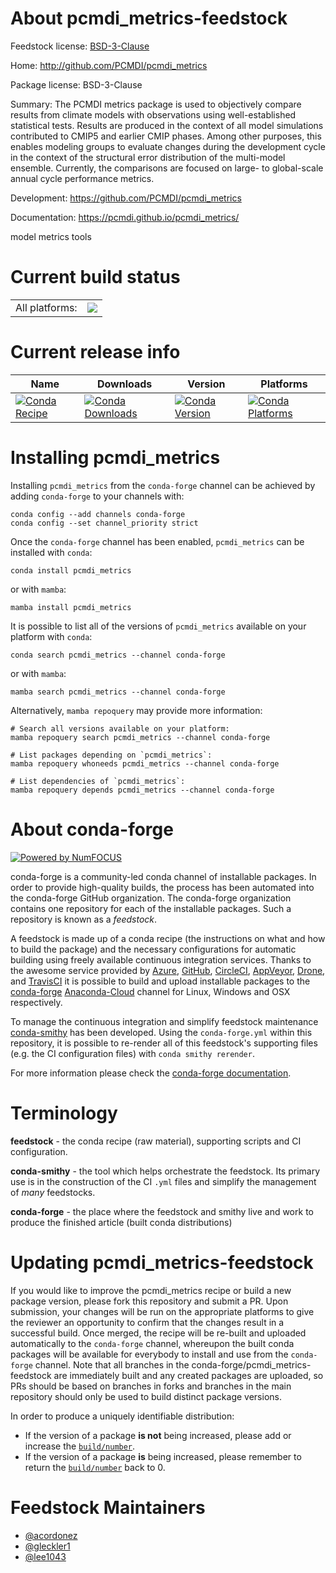 About pcmdi_metrics-feedstock
=============================

Feedstock license: [BSD-3-Clause](https://github.com/conda-forge/pcmdi_metrics-feedstock/blob/main/LICENSE.txt)

Home: http://github.com/PCMDI/pcmdi_metrics

Package license: BSD-3-Clause

Summary: The PCMDI metrics package is used to objectively compare results from climate models with observations using well-established statistical tests. Results are produced in the context of all model simulations contributed to CMIP5 and earlier CMIP phases. Among other purposes, this enables modeling groups to evaluate changes during the development cycle in the context of the structural error distribution of the multi-model ensemble. Currently, the comparisons are focused on large- to global-scale annual cycle performance metrics.

Development: https://github.com/PCMDI/pcmdi_metrics

Documentation: https://pcmdi.github.io/pcmdi_metrics/

model metrics tools

Current build status
====================


<table><tr><td>All platforms:</td>
    <td>
      <a href="https://dev.azure.com/conda-forge/feedstock-builds/_build/latest?definitionId=14881&branchName=main">
        <img src="https://dev.azure.com/conda-forge/feedstock-builds/_apis/build/status/pcmdi_metrics-feedstock?branchName=main">
      </a>
    </td>
  </tr>
</table>

Current release info
====================

| Name | Downloads | Version | Platforms |
| --- | --- | --- | --- |
| [![Conda Recipe](https://img.shields.io/badge/recipe-pcmdi_metrics-green.svg)](https://anaconda.org/conda-forge/pcmdi_metrics) | [![Conda Downloads](https://img.shields.io/conda/dn/conda-forge/pcmdi_metrics.svg)](https://anaconda.org/conda-forge/pcmdi_metrics) | [![Conda Version](https://img.shields.io/conda/vn/conda-forge/pcmdi_metrics.svg)](https://anaconda.org/conda-forge/pcmdi_metrics) | [![Conda Platforms](https://img.shields.io/conda/pn/conda-forge/pcmdi_metrics.svg)](https://anaconda.org/conda-forge/pcmdi_metrics) |

Installing pcmdi_metrics
========================

Installing `pcmdi_metrics` from the `conda-forge` channel can be achieved by adding `conda-forge` to your channels with:

```
conda config --add channels conda-forge
conda config --set channel_priority strict
```

Once the `conda-forge` channel has been enabled, `pcmdi_metrics` can be installed with `conda`:

```
conda install pcmdi_metrics
```

or with `mamba`:

```
mamba install pcmdi_metrics
```

It is possible to list all of the versions of `pcmdi_metrics` available on your platform with `conda`:

```
conda search pcmdi_metrics --channel conda-forge
```

or with `mamba`:

```
mamba search pcmdi_metrics --channel conda-forge
```

Alternatively, `mamba repoquery` may provide more information:

```
# Search all versions available on your platform:
mamba repoquery search pcmdi_metrics --channel conda-forge

# List packages depending on `pcmdi_metrics`:
mamba repoquery whoneeds pcmdi_metrics --channel conda-forge

# List dependencies of `pcmdi_metrics`:
mamba repoquery depends pcmdi_metrics --channel conda-forge
```


About conda-forge
=================

[![Powered by
NumFOCUS](https://img.shields.io/badge/powered%20by-NumFOCUS-orange.svg?style=flat&colorA=E1523D&colorB=007D8A)](https://numfocus.org)

conda-forge is a community-led conda channel of installable packages.
In order to provide high-quality builds, the process has been automated into the
conda-forge GitHub organization. The conda-forge organization contains one repository
for each of the installable packages. Such a repository is known as a *feedstock*.

A feedstock is made up of a conda recipe (the instructions on what and how to build
the package) and the necessary configurations for automatic building using freely
available continuous integration services. Thanks to the awesome service provided by
[Azure](https://azure.microsoft.com/en-us/services/devops/), [GitHub](https://github.com/),
[CircleCI](https://circleci.com/), [AppVeyor](https://www.appveyor.com/),
[Drone](https://cloud.drone.io/welcome), and [TravisCI](https://travis-ci.com/)
it is possible to build and upload installable packages to the
[conda-forge](https://anaconda.org/conda-forge) [Anaconda-Cloud](https://anaconda.org/)
channel for Linux, Windows and OSX respectively.

To manage the continuous integration and simplify feedstock maintenance
[conda-smithy](https://github.com/conda-forge/conda-smithy) has been developed.
Using the ``conda-forge.yml`` within this repository, it is possible to re-render all of
this feedstock's supporting files (e.g. the CI configuration files) with ``conda smithy rerender``.

For more information please check the [conda-forge documentation](https://conda-forge.org/docs/).

Terminology
===========

**feedstock** - the conda recipe (raw material), supporting scripts and CI configuration.

**conda-smithy** - the tool which helps orchestrate the feedstock.
                   Its primary use is in the construction of the CI ``.yml`` files
                   and simplify the management of *many* feedstocks.

**conda-forge** - the place where the feedstock and smithy live and work to
                  produce the finished article (built conda distributions)


Updating pcmdi_metrics-feedstock
================================

If you would like to improve the pcmdi_metrics recipe or build a new
package version, please fork this repository and submit a PR. Upon submission,
your changes will be run on the appropriate platforms to give the reviewer an
opportunity to confirm that the changes result in a successful build. Once
merged, the recipe will be re-built and uploaded automatically to the
`conda-forge` channel, whereupon the built conda packages will be available for
everybody to install and use from the `conda-forge` channel.
Note that all branches in the conda-forge/pcmdi_metrics-feedstock are
immediately built and any created packages are uploaded, so PRs should be based
on branches in forks and branches in the main repository should only be used to
build distinct package versions.

In order to produce a uniquely identifiable distribution:
 * If the version of a package **is not** being increased, please add or increase
   the [``build/number``](https://docs.conda.io/projects/conda-build/en/latest/resources/define-metadata.html#build-number-and-string).
 * If the version of a package **is** being increased, please remember to return
   the [``build/number``](https://docs.conda.io/projects/conda-build/en/latest/resources/define-metadata.html#build-number-and-string)
   back to 0.

Feedstock Maintainers
=====================

* [@acordonez](https://github.com/acordonez/)
* [@gleckler1](https://github.com/gleckler1/)
* [@lee1043](https://github.com/lee1043/)

